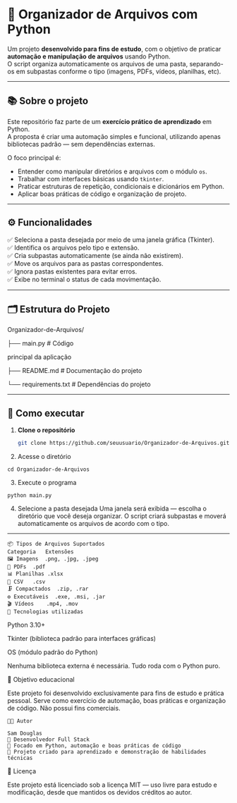 # 🧩 Organizador de Arquivos com Python

Um projeto **desenvolvido para fins de estudo**, com o objetivo de praticar **automação e manipulação de arquivos** usando Python.  
O script organiza automaticamente os arquivos de uma pasta, separando-os em subpastas conforme o tipo (imagens, PDFs, vídeos, planilhas, etc).

---

## 📚 Sobre o projeto

Este repositório faz parte de um **exercício prático de aprendizado** em Python.  
A proposta é criar uma automação simples e funcional, utilizando apenas bibliotecas padrão — sem dependências externas.

O foco principal é:
- Entender como manipular diretórios e arquivos com o módulo `os`.
- Trabalhar com interfaces básicas usando `tkinter`.
- Praticar estruturas de repetição, condicionais e dicionários em Python.
- Aplicar boas práticas de código e organização de projeto.

---

## ⚙️ Funcionalidades

✅ Seleciona a pasta desejada por meio de uma janela gráfica (Tkinter).  
✅ Identifica os arquivos pelo tipo e extensão.  
✅ Cria subpastas automaticamente (se ainda não existirem).  
✅ Move os arquivos para as pastas correspondentes.  
✅ Ignora pastas existentes para evitar erros.  
✅ Exibe no terminal o status de cada movimentação.

---

## 🗂️ Estrutura do Projeto

Organizador-de-Arquivos/

├── main.py # Código

 principal da aplicação

├── README.md # Documentação do projeto

└── requirements.txt # Dependências do projeto

---

## 🚀 Como executar

1. **Clone o repositório**
   ```bash
   git clone https://github.com/seuusuario/Organizador-de-Arquivos.git
2. Acesse o diretório
```
cd Organizador-de-Arquivos

```
3. Execute o programa
```
python main.py
```
4. Selecione a pasta desejada
Uma janela será exibida — escolha o diretório que você deseja organizar.
O script criará subpastas e moverá automaticamente os arquivos de acordo com o tipo.
---
```
📦 Tipos de Arquivos Suportados
Categoria	Extensões
🖼️ Imagens	.png, .jpg, .jpeg
📄 PDFs	.pdf
📊 Planilhas	.xlsx
📑 CSV	.csv
🗜️ Compactados	.zip, .rar
⚙️ Executáveis	.exe, .msi, .jar
🎬 Vídeos	.mp4, .mov
🧰 Tecnologias utilizadas
```

Python 3.10+

Tkinter (biblioteca padrão para interfaces gráficas)

OS (módulo padrão do Python)

Nenhuma biblioteca externa é necessária.
Tudo roda com o Python puro.

🎯 Objetivo educacional

Este projeto foi desenvolvido exclusivamente para fins de estudo e prática pessoal.
Serve como exercício de automação, boas práticas e organização de código.
Não possui fins comerciais.
```
🧑‍💻 Autor

Sam Douglas
💼 Desenvolvedor Full Stack
🐍 Focado em Python, automação e boas práticas de código
📘 Projeto criado para aprendizado e demonstração de habilidades técnicas
```
🌟 Licença

Este projeto está licenciado sob a licença MIT — uso livre para estudo e modificação, desde que mantidos os devidos créditos ao autor.
